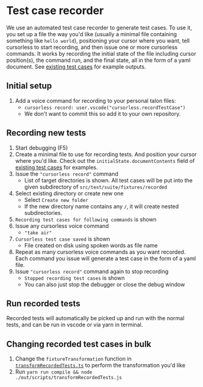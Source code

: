 # Test case recorder

We use an automated test case recorder to generate test cases. To use it, you
set up a file the way you'd like (usually a minimal file containing something
like `hello world`), positioning your cursor where you want, tell cursorless to
start recording, and then issue one or more cursorless commands. It works by
recording the initial state of the file including cursor position(s), the
command run, and the final state, all in the form of a yaml document. See
[existing test cases](../src/test/suite/fixtures/recorded) for example outputs.

## Initial setup

1. Add a voice command for recording to your personal talon files:
   - `cursorless record: user.vscode("cursorless.recordTestCase")`
   - We don't want to commit this so add it to your own repository.

## Recording new tests

1. Start debugging (F5)
1. Create a minimal file to use for recording tests. And position your cursor
   where you'd like. Check out the `initialState.documentContents` field of
   [existing test cases](../src/test/suite/fixtures/recorded) for examples.
1. Issue the `"cursorless record"` command
   - List of target directories is shown. All test cases will be put into the
     given subdirectory of `src/test/suite/fixtures/recorded`
1. Select existing directory or create new one
   - Select `Create new folder`
   - If the new directory name contains any `/`, it will create nested
     subdirectories.
1. `Recording test cases for following commands` is shown
1. Issue any cursorless voice command
   - `"take air"`
1. `Cursorless test case saved` is shown
   - File created on disk using spoken words as file name
1. Repeat as many cursorless voice commands as you want recorded. Each command
   you
   issue will generate a test case in the form of a yaml file.
1. Issue `"cursorless record"` command again to stop recording
   - `Stopped recording test cases` is shown
   - You can also just stop the debugger or close the debug window

## Run recorded tests

Recorded tests will automatically be picked up and run with the normal tests,
and can be run in vscode or via yarn in terminal.

## Changing recorded test cases in bulk

1. Change the `fixtureTransformation` function in [`transformRecordedTests.ts`](../src/scripts/transformRecordedTests.ts) to perform the transformation you'd like
2. Run `yarn run compile && node ./out/scripts/transformRecordedTests.js`
